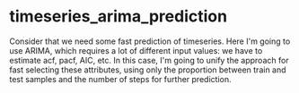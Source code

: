 # timeseries_arima_prediction
Consider that we need some fast prediction of timeseries. Here I'm going to use ARIMA, which requires a lot of different input values: we have to estimate acf, pacf, AIC, etc.  In this case, I'm going to unify the approach for fast selecting these attributes, using only the proportion between train and test samples and the number of steps for further prediction.
